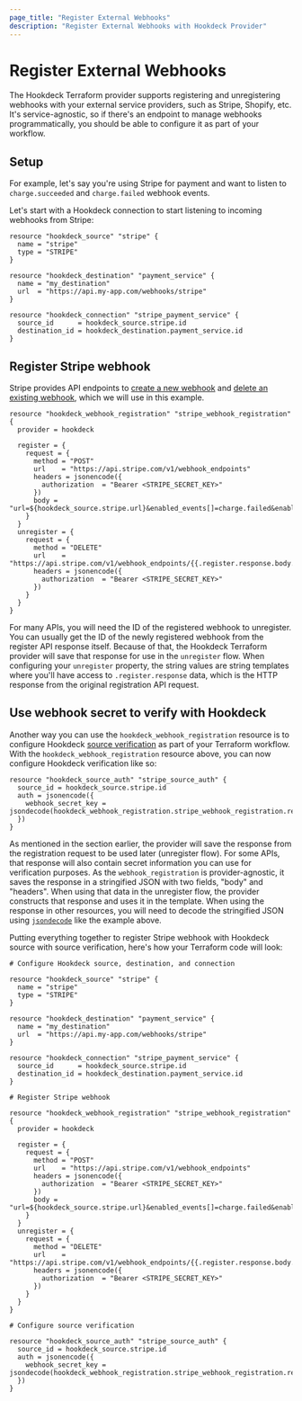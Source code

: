 ```yaml
---
page_title: "Register External Webhooks"
description: "Register External Webhooks with Hookdeck Provider"
---
```


# Register External Webhooks

The Hookdeck Terraform provider supports registering and unregistering webhooks with your external service providers, such as Stripe, Shopify, etc. It's service-agnostic, so if there's an endpoint to manage webhooks programmatically, you should be able to configure it as part of your workflow.

## Setup

For example, let's say you're using Stripe for payment and want to listen to `charge.succeeded` and `charge.failed` webhook events.

Let's start with a Hookdeck connection to start listening to incoming webhooks from Stripe:

```hcl
resource "hookdeck_source" "stripe" {
  name = "stripe"
  type = "STRIPE"
}

resource "hookdeck_destination" "payment_service" {
  name = "my_destination"
  url  = "https://api.my-app.com/webhooks/stripe"
}

resource "hookdeck_connection" "stripe_payment_service" {
  source_id      = hookdeck_source.stripe.id
  destination_id = hookdeck_destination.payment_service.id
}
```

## Register Stripe webhook

Stripe provides API endpoints to [create a new webhook](https://stripe.com/docs/api/webhook_endpoints/create) and [delete an existing webhook](https://stripe.com/docs/api/webhook_endpoints/delete), which we will use in this example.

```hcl
resource "hookdeck_webhook_registration" "stripe_webhook_registration" {
  provider = hookdeck

  register = {
    request = {
      method = "POST"
      url    = "https://api.stripe.com/v1/webhook_endpoints"
      headers = jsonencode({
        authorization  = "Bearer <STRIPE_SECRET_KEY>"
      })
      body = "url=${hookdeck_source.stripe.url}&enabled_events[]=charge.failed&enabled_events[]=charge.succeeded"
    }
  }
  unregister = {
    request = {
      method = "DELETE"
      url    = "https://api.stripe.com/v1/webhook_endpoints/{{.register.response.body.id}}"
      headers = jsonencode({
        authorization  = "Bearer <STRIPE_SECRET_KEY>"
      })
    }
  }
}
```

For many APIs, you will need the ID of the registered webhook to unregister. You can usually get the ID of the newly registered webhook from the register API response itself. Because of that, the Hookdeck Terraform provider will save that response for use in the `unregister` flow. When configuring your `unregister` property, the string values are string templates where you'll have access to `.register.response` data, which is the HTTP response from the original registration API request.

## Use webhook secret to verify with Hookdeck

Another way you can use the `hookdeck_webhook_registration` resource is to configure Hookdeck [source verification](https://hookdeck.com/docs/signature-verification) as part of your Terraform workflow. With the `hookdeck_webhook_registration` resource above, you can now configure Hookdeck verification like so:

```hcl
resource "hookdeck_source_auth" "stripe_source_auth" {
  source_id = hookdeck_source.stripe.id
  auth = jsonencode({
    webhook_secret_key = jsondecode(hookdeck_webhook_registration.stripe_webhook_registration.register.response).body.secret
  })
}
```

As mentioned in the section earlier, the provider will save the response from the registration request to be used later (unregister flow). For some APIs, that response will also contain secret information you can use for verification purposes. As the `webhook_registration` is provider-agnostic, it saves the response in a stringified JSON with two fields, "body" and "headers". When using that data in the unregister flow, the provider constructs that response and uses it in the template. When using the response in other resources, you will need to decode the stringified JSON using [`jsondecode`](https://developer.hashicorp.com/terraform/language/functions/jsondecode) like the example above.

Putting everything together to register Stripe webhook with Hookdeck source with source verification, here's how your Terraform code will look:

```hcl
# Configure Hookdeck source, destination, and connection

resource "hookdeck_source" "stripe" {
  name = "stripe"
  type = "STRIPE"
}

resource "hookdeck_destination" "payment_service" {
  name = "my_destination"
  url  = "https://api.my-app.com/webhooks/stripe"
}

resource "hookdeck_connection" "stripe_payment_service" {
  source_id      = hookdeck_source.stripe.id
  destination_id = hookdeck_destination.payment_service.id
}

# Register Stripe webhook

resource "hookdeck_webhook_registration" "stripe_webhook_registration" {
  provider = hookdeck

  register = {
    request = {
      method = "POST"
      url    = "https://api.stripe.com/v1/webhook_endpoints"
      headers = jsonencode({
        authorization  = "Bearer <STRIPE_SECRET_KEY>"
      })
      body = "url=${hookdeck_source.stripe.url}&enabled_events[]=charge.failed&enabled_events[]=charge.succeeded"
    }
  }
  unregister = {
    request = {
      method = "DELETE"
      url    = "https://api.stripe.com/v1/webhook_endpoints/{{.register.response.body.id}}"
      headers = jsonencode({
        authorization  = "Bearer <STRIPE_SECRET_KEY>"
      })
    }
  }
}

# Configure source verification

resource "hookdeck_source_auth" "stripe_source_auth" {
  source_id = hookdeck_source.stripe.id
  auth = jsonencode({
    webhook_secret_key = jsondecode(hookdeck_webhook_registration.stripe_webhook_registration.register.response).body.secret
  })
}
```
